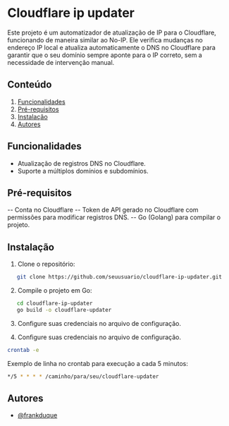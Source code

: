 # Cloudflare ip updater

Este projeto é um automatizador de atualização de IP para o Cloudflare, funcionando de maneira similar ao No-IP. Ele verifica mudanças no endereço IP local e atualiza automaticamente o DNS no Cloudflare para garantir que o seu domínio sempre aponte para o IP correto, sem a necessidade de intervenção manual.

## Conteúdo

1. [Funcionalidades](#funcionalidades)
2. [Pré-requisitos](#pré-requisitos)
3. [Instalação](#instalação)
3. [Autores](#autores)

## Funcionalidades

-  Atualização de registros DNS no Cloudflare.
-  Suporte a múltiplos domínios e subdomínios.

## Pré-requisitos

-- Conta no Cloudflare
-- Token de API gerado no Cloudflare com permissões para modificar registros DNS.
-- Go (Golang) para compilar o projeto.

## Instalação
1. Clone o repositório:

```bash
   git clone https://github.com/seuusuario/cloudflare-ip-updater.git
```

2. Compile o projeto em Go:

```bash
   cd cloudflare-ip-updater
   go build -o cloudflare-updater

```

3. Configure suas credenciais no arquivo de configuração.

4. Configure suas credenciais no arquivo de configuração.

```bash
crontab -e
```

Exemplo de linha no crontab para execução a cada 5 minutos:

```bash
*/5 * * * * /caminho/para/seu/cloudflare-updater
```

## Autores

-   [@frankduque](https://github.com/frankduque)